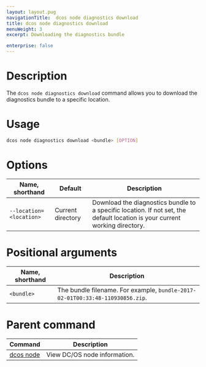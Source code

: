 ```yaml
---
layout: layout.pug
navigationTitle:  dcos node diagnostics download
title: dcos node diagnostics download
menuWeight: 3
excerpt: Downloading the diagnostics bundle

enterprise: false
---
```




# Description
The `dcos node diagnostics download` command allows you to download the diagnostics bundle to a specific location.

# Usage

```bash
dcos node diagnostics download <bundle> [OPTION]
```

# Options

| Name, shorthand | Default | Description |
|---------|-------------|-------------|
| `--location=<location>`   |  Current directory |  Download the diagnostics bundle to a specific location. If not set, the default location is your current working directory. |

# Positional arguments

| Name, shorthand |  Description |
|---------|-------------|
| `<bundle>`   |  The bundle filename. For example, `bundle-2017-02-01T00:33:48-110930856.zip`. |

# Parent command

| Command | Description |
|---------|-------------|
| [dcos node](/dcos/1.11/cli/command-reference/dcos-node/) | View DC/OS node information. |


